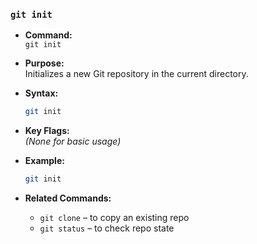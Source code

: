 ### `git init`

- **Command:**  
  `git init`

- **Purpose:**  
  Initializes a new Git repository in the current directory.

- **Syntax:**  
  ```bash
  git init
  ```

- **Key Flags:**  
  *(None for basic usage)*

- **Example:**  
  ```bash
  git init
  ```

- **Related Commands:**  
  - `git clone` – to copy an existing repo  
  - `git status` – to check repo state